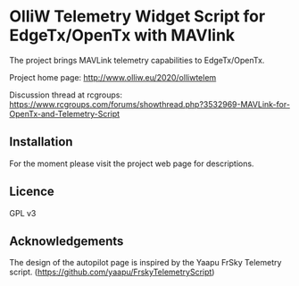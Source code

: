OlliW Telemetry Widget Script for EdgeTx/OpenTx with MAVlink
===========

The project brings MAVLink telemetry capabilities to EdgeTx/OpenTx.

Project home page: http://www.olliw.eu/2020/olliwtelem

Discussion thread at rcgroups: https://www.rcgroups.com/forums/showthread.php?3532969-MAVLink-for-OpenTx-and-Telemetry-Script

## Installation

For the moment please visit the project web page for descriptions.

## Licence

GPL v3

## Acknowledgements

The design of the autopilot page is inspired by the Yaapu FrSky Telemetry script. (https://github.com/yaapu/FrskyTelemetryScript)



